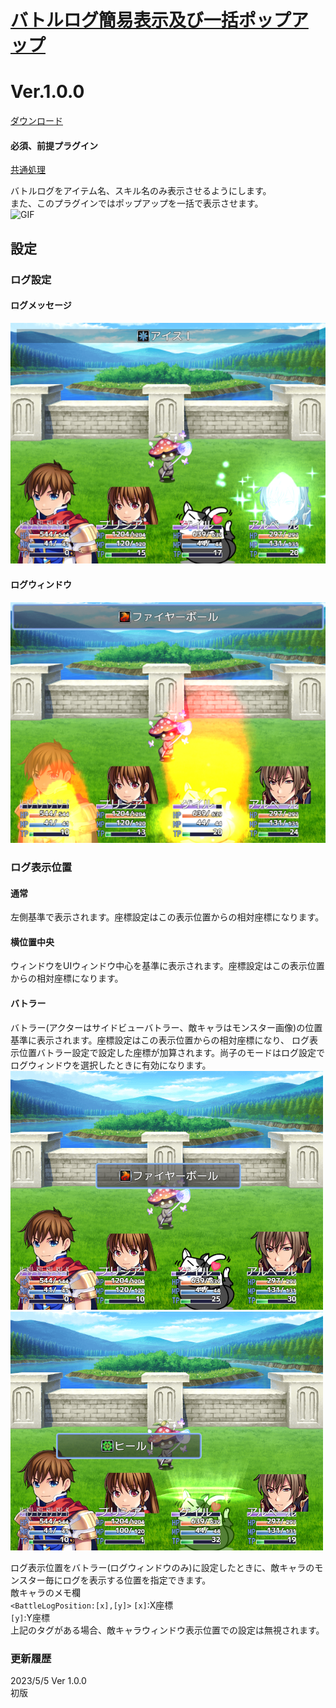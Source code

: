 # [バトルログ簡易表示及び一括ポップアップ](https://raw.githubusercontent.com/nuun888/MZ/master/NUUN_BattleLogSimpleDisplayPopupBatch.js)
# Ver.1.0.0
[ダウンロード](https://raw.githubusercontent.com/nuun888/MZ/master/NUUN_BattleLogSimpleDisplayPopupBatc.js)  
#### 必須、前提プラグイン
[共通処理](https://github.com/nuun888/MZ/blob/master/README/Base.md)  

バトルログをアイテム名、スキル名のみ表示させるようにします。  
また、このプラグインではポップアップを一括で表示させます。  
![GIF](img/BattleLogSimpleDisplayPopupBatch.gif)

## 設定
### ログ設定
#### ログメッセージ  
![画像](img/BattleLogSimpleDisplayPopupBatch1.png)  

#### ログウィンドウ  
![画像](img/BattleLogSimpleDisplayPopupBatch2.png)  

### ログ表示位置
#### 通常
左側基準で表示されます。座標設定はこの表示位置からの相対座標になります。  
#### 横位置中央
ウィンドウをUIウィンドウ中心を基準に表示されます。座標設定はこの表示位置からの相対座標になります。  
#### バトラー
バトラー(アクターはサイドビューバトラー、敵キャラはモンスター画像)の位置基準に表示されます。座標設定はこの表示位置からの相対座標になり、
ログ表示位置バトラー設定で設定した座標が加算されます。尚子のモードはログ設定でログウィンドウを選択したときに有効になります。    
![画像](img/BattleLogSimpleDisplayPopupBatch3.png)  
![画像](img/BattleLogSimpleDisplayPopupBatch4.png)  

ログ表示位置をバトラー(ログウィンドウのみ)に設定したときに、敵キャラのモンスター毎にログを表示する位置を指定できます。  
敵キャラのメモ欄  
`<BattleLogPosition:[x],[y]>`
`[x]`:X座標  
`[y]`:Y座標  
上記のタグがある場合、敵キャラウィンドウ表示位置での設定は無視されます。  

### 更新履歴
2023/5/5 Ver 1.0.0  
初版  
